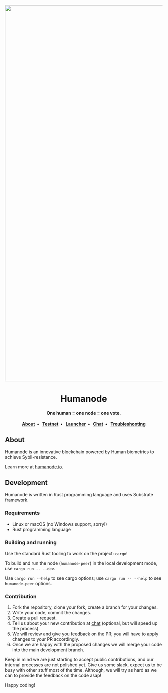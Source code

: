 <p align="center">

<img align="center" src="https://logos.humanode.io/humanode-logo.png" style="height: 30vh" alt="Humanode">

</p>

<h1 align="center">Humanode</h1>

<h4 align="center">One human = one node = one vote.</h3>

<p align="center">
  <strong>
    <a href="https://humanode.io">About</a>&nbsp;&nbsp;&bull;&nbsp;&nbsp;
    <a href="https://link.humanode.io/latest-testnet">Testnet</a>&nbsp;&nbsp;&bull;&nbsp;&nbsp;
    <a href="https://launcher.humanode.io">Launcher</a>&nbsp;&nbsp;&bull;&nbsp;&nbsp;
    <a href="https://link.humanode.io/chat">Chat</a>&nbsp;&nbsp;&bull;&nbsp;&nbsp;
    <a href="https://link.humanode.io/chat/troubleshooting">Troubleshooting</a>
  </strong>
</p>

## About

Humanode is an innovative blockchain powered by Human biometrics to achieve Sybil-resistance.

Learn more at [humanode.io](https://humanode.io).

## Development

Humanode is written in Rust programming language and uses Substrate framework.

### Requirements

- Linux or macOS (no Windows support, sorry!)
- Rust programming language

### Building and running

Use the standard Rust tooling to work on the project: `cargo`!

To build and run the node (`humanode-peer`) in the local development mode, use `cargo run -- --dev`.

Use `cargo run --help` to see cargo options; use `cargo run -- --help` to see `humanode-peer` options.

### Contribution

1. Fork the repository, clone your fork, create a branch for your changes.
2. Write your code, commit the changes.
3. Create a pull request.
4. Tell us about your new contribution at [chat](https://link.humanode.io/chat) (optional, but will speed up the process).
5. We will review and give you feedback on the PR; you will have to apply changes to your PR accordingly.
6. Once we are happy with the proposed changes we will merge your code into the main development branch.

Keep in mind we are just starting to accept public contributions, and our internal processes are not polished yet. Give us some slack, expect us to be busy with other stuff most of the time. Although, we will try as hard as we can to provide the feedback on the code asap!

Happy coding!
